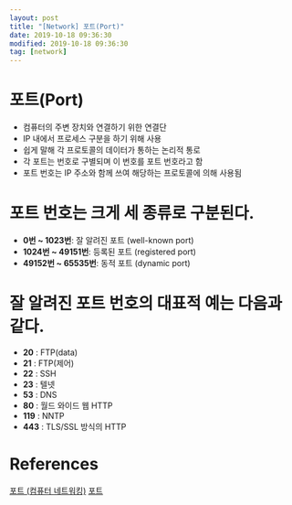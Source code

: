 ```yaml
---
layout: post
title: "[Network] 포트(Port)"
date: 2019-10-18 09:36:30
modified: 2019-10-18 09:36:30
tag: [network]
---
```


# 포트(Port)

* 컴퓨터의 주변 장치와 연결하기 위한 연결단
* IP 내에서 프로세스 구분을 하기 위해 사용
* 쉽게 말해 각 프로토콜의 데이터가 통하는 논리적 통로
* 각 포트는 번호로 구별되며 이 번호를 포트 번호라고 함
* 포트 번호는 IP 주소와 함께 쓰여 해당하는 프로토콜에 의해 사용됨

# 포트 번호는 크게 세 종류로 구분된다.

* **0번 ~ 1023번**: 잘 알려진 포트 (well-known port)
* **1024번 ~ 49151번**: 등록된 포트 (registered port)
* **49152번 ~ 65535번**: 동적 포트 (dynamic port)

# 잘 알려진 포트 번호의 대표적 예는 다음과 같다.

* **20** : FTP(data)
* **21** : FTP(제어)
* **22** : SSH
* **23** : 텔넷
* **53** : DNS
* **80** : 월드 와이드 웹 HTTP
* **119** : NNTP
* **443** : TLS/SSL 방식의 HTTP

# References
[포트 (컴퓨터 네트워킹)](https://ko.wikipedia.org/wiki/포트_(컴퓨터_네트워킹))  
[포트](https://namu.wiki/w/포트)

